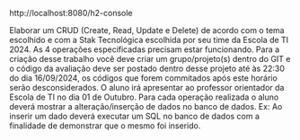 http://localhost:8080/h2-console

Elaborar um CRUD (Create, Read, Update e Delete) de acordo com o tema escolhido e com a Stak Tecnológica escolhida por seu time da Escola de TI 2024. As 4 operações especificadas precisam estar funcionando.
Para a criação desse trabalho você deve criar um grupo/projeto(s) dentro do GIT e o código da avaliação deve ser postado dentro desse projeto até às 22:30 do dia 16/09/2024, os códigos que forem commitados após este horário serão desconsiderados. O aluno irá apresentar ao professor orientador da Escola de TI no dia 01 de Outubro. Para cada operação realizada o aluno deverá mostrar a alteração/inserção de dados no banco de dados. Ex: Ao inserir um dado deverá executar um SQL no banco de dados com a finalidade de demonstrar que o mesmo foi inserido.
